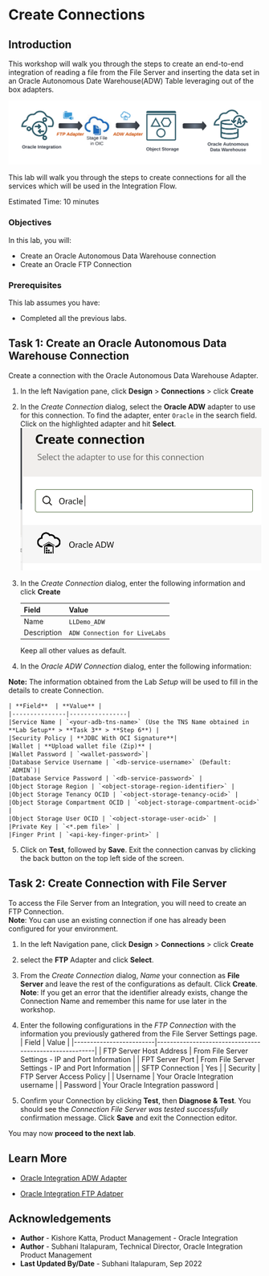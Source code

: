 # Create Connections

## Introduction

This workshop will walk you through the steps to create an end-to-end integration of reading a file from the File Server and inserting the data set in an Oracle Autonomous Date Warehouse(ADW) Table leveraging out of the box adapters.

![Integration Architecture](images/get-started-integration-scenario.png)

This lab will walk you through the steps to create connections for all the services which will be used in the Integration Flow.

Estimated Time: 10 minutes

### Objectives
In this lab, you will:
- Create an Oracle Autonomous Data Warehouse connection
- Create an Oracle FTP Connection

### Prerequisites
This lab assumes you have:
- Completed all the previous labs.


## Task 1: Create an Oracle Autonomous Data Warehouse Connection
Create a connection with the Oracle Autonomous Data Warehouse Adapter.

1. In the left Navigation pane, click **Design** > **Connections** > click **Create**

2. In the *Create Connection* dialog, select the **Oracle ADW** adapter to use for this connection. To find the adapter, enter `Oracle` in the search field. Click on the highlighted adapter and hit **Select**.
    ![Create ADW connection](images/create-adw-connection.png)

3. In the *Create Connection* dialog, enter the following information and click **Create**

    | **Field**        | **Value**          |       
    | --- | ----------- |
    | Name         | `LLDemo_ADW`       |
    | Description  | `ADW Connection for LiveLabs` |

    Keep all other values as default.

4. In the *Oracle ADW Connection* dialog, enter the following information:

  **Note:** The information obtained from the Lab *Setup* will be used to fill in the details to create Connection.

    | **Field**  | **Value** |
    |---------------|----------------|
    |Service Name | `<your-adb-tns-name>` (Use the TNS Name obtained in **Lab Setup** > **Task 3** > **Step 6**) |
    |Security Policy | **JDBC With OCI Signature**|
    |Wallet | **Upload wallet file (Zip)** |
    |Wallet Password | `<wallet-password>`|
    |Database Service Username | `<db-service-username>` (Default: `ADMIN`)|
    |Database Service Password | `<db-service-password>` |
    |Object Storage Region | `<object-storage-region-identifier>` |
    |Object Storage Tenancy OCID | `<object-storage-tenancy-ocid>` |
    |Object Storage Compartment OCID | `<object-storage-compartment-ocid>` |
    |Object Storage User OCID | `<object-storage-user-ocid>` |
    |Private Key | `<*.pem file>` |
    |Finger Print | `<api-key-finger-print>` |


5. Click on **Test**, followed by **Save**. Exit the connection canvas by clicking the back button on the top left side of the screen.

## Task 2: Create Connection with File Server

To access the File Server from an Integration, you will need to create an FTP Connection.  
**Note**: You can use an existing connection if one has already been configured for your environment.

1. In the left Navigation pane, click **Design** > **Connections** > click **Create**
2. select the **FTP** Adapter and click **Select**.
3. From the *Create Connection* dialog, *Name* your connection as **File Server** and leave the rest of the configurations as default. Click **Create**.  
**Note**: If you get an error that the identifier already exists, change the Connection Name and remember this name for use later in the workshop.
4. Enter the following configurations in the *FTP Connection* with the information you previously gathered from the File Server Settings page.  
| Field                   | Value                                                 |
|-------------------------|-------------------------------------------------------|
| FTP Server Host Address | From File Server Settings - IP and Port Information   |
| FPT Server Port         | From File Server Settings - IP and Port Information   |
| SFTP Connection         | Yes                                                   |
| Security                | FTP Server Access Policy                              |
| Username                | Your Oracle Integration username                      |
| Password                | Your Oracle Integration password                      |

5. Confirm your Connection by clicking **Test**, then **Diagnose & Test**. You should see the *Connection File Server was tested successfully* confirmation message. Click **Save** and exit the Connection editor.

You may now **proceed to the next lab**.


## Learn More

* [Oracle Integration ADW Adapter](https://docs.oracle.com/en/cloud/paas/application-integration/adw-adapter/oracle-autonomous-data-warehouse-adapter-capabilities.html)

* [Oracle Integration FTP Adatper](https://docs.oracle.com/en/cloud/paas/application-integration/ftp-adapter/ftp-adapter-capabilities.html#GUID-59194DED-31DC-4E3D-893C-0064D7CC65A0)

## Acknowledgements
* **Author** - Kishore Katta, Product Management - Oracle Integration
* **Author** - Subhani Italapuram, Technical Director, Oracle Integration Product Management
* **Last Updated By/Date** - Subhani Italapuram, Sep 2022
